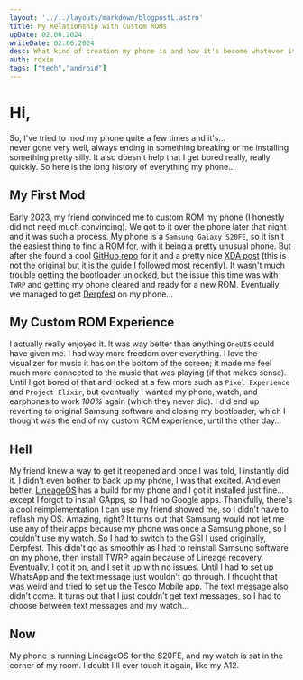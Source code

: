 ```yaml
---
layout: '../../layouts/markdown/blogpostL.astro'
title: My Relationship with Custom ROMs
upDate: 02.06.2024
writeDate: 02.06.2024
desc: What kind of creation my phone is and how it's become whatever it is now
auth: roxie
tags: ["tech","android"]
---
```

# Hi,
So, I've tried to mod my phone quite a few times and it's...<br> never gone very well, always ending in something breaking or me installing something pretty silly. It also doesn't help that I get bored really, really quickly. So here is the long history of everything my phone...

## My First Mod
Early 2023, my friend convinced me to custom ROM my phone (I honestly did not need much convincing). We got to it over the phone later that night and it was such a process. My phone is a `Samsung Galaxy S20FE`, so it isn't the easiest thing to find a ROM for, with it being a pretty unusual phone. But after she found a cool [GitHub repo](https://github.com/MrFluffyOven/r8q/wiki/GSI'S-Tested-Snap) for it and a pretty nice [XDA post](https://xdaforums.com/t/recovery-official-snapdragon-twrp-3-7-0-for-samsung-galaxy-s20-fe-4g-5g.4646593/) (this is not the original but it is the guide I followed most recently). It wasn't much trouble getting the bootloader unlocked, but the issue this time was with `TWRP` and getting my phone cleared and ready for a new ROM. Eventually, we managed to get [Derpfest](https://derpfest.org/) on my phone...

## My Custom ROM Experience
I actually really enjoyed it. It was way better than anything `OneUI5` could have given me. I had way more freedom over everything. I love the visualizer for music it has on the bottom of the screen; it made me feel much more connected to the music that was playing (if that makes sense). Until I got bored of that and looked at a few more such as `Pixel Experience` and `Project Elixir`, but eventually I wanted my phone, watch, and earphones to work *100%* again (which they never did). I did end up reverting to original Samsung software and closing my bootloader, which I thought was the end of my custom ROM experience, until the other day...

## Hell
My friend knew a way to get it reopened and once I was told, I instantly did it. I didn't even bother to back up my phone, I was that excited. And even better, [LineageOS](https://www.lineageos.org/) has a build for my phone and I got it installed just fine... except I forgot to install GApps, so I had no Google apps. Thankfully, there's a cool reimplementation I can use my friend showed me, so I didn't have to reflash my OS. Amazing, right? It turns out that Samsung would not let me use any of their apps because my phone was once a Samsung phone, so I couldn't use my watch. So I had to switch to the GSI I used originally, Derpfest. This didn't go as smoothly as I had to reinstall Samsung software on my phone, then install TWRP again because of Lineage recovery. Eventually, I got it on, and I set it up with no issues. Until I had to set up WhatsApp and the text message just wouldn't go through. I thought that was weird and tried to set up the Tesco Mobile app. The text message also didn't come. It turns out that I just couldn't get text messages, so I had to choose between text messages and my watch...

## Now
My phone is running LineageOS for the S20FE, and my watch is sat in the corner of my room. I doubt I'll ever touch it again, like my A12.